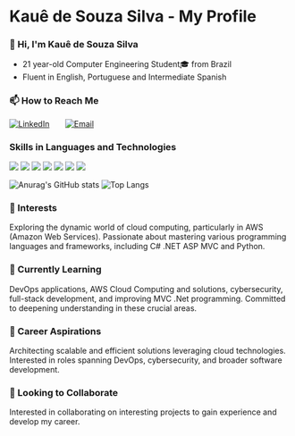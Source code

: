 # **Kauê de Souza Silva - My Profile**  

### 👋 Hi, I'm Kauê de Souza Silva  
- 21 year-old Computer Engineering Student🎓 from Brazil
- Fluent in English, Portuguese and Intermediate Spanish

### 📫 How to Reach Me  
[![LinkedIn](https://img.shields.io/badge/LinkedIn-Connect-blue?style=for-the-badge&logo=linkedin&logoColor=white)](https://www.linkedin.com/in/kau%C3%AA-de-souza-silva-62903421a/)  [![Email](https://img.shields.io/badge/Email-Contact-red?style=for-the-badge&logo=gmail&logoColor=white)](mailto:kaue.moelas.com@gmail.com)

### Skills in Languages and Technologies

<img src="https://img.icons8.com/color/32/000000/c-sharp-logo.png"/> <img src="https://img.icons8.com/color/32/000000/python.png"/> <img src="https://img.icons8.com/color/32/000000/sql.png"/> <img src="https://img.icons8.com/color/32/000000/javascript.png"/> <img src="https://img.icons8.com/color/32/000000/css3.png"/>
<img src="https://img.icons8.com/color/32/000000/react-native.png"/> <img src="https://img.icons8.com/color/32/000000/java-coffee-cup-logo.png"/>

![Anurag's GitHub stats](https://github-readme-stats.vercel.app/api?username=ConfuseKarma&show_icons=true&theme=tokyonight)
![Top Langs](https://github-readme-stats.vercel.app/api/top-langs/?username=ConfuseKarma&amp;theme=github_dark&amp;layout=compact) 

### 👀 Interests  
Exploring the dynamic world of cloud computing, particularly in AWS (Amazon Web Services). Passionate about mastering various programming languages and frameworks, including C# .NET ASP MVC and Python.

### 🌱 Currently Learning  
DevOps applications, AWS Cloud Computing and solutions, cybersecurity, full-stack development, and improving MVC .Net programming. Committed to deepening understanding in these crucial areas.

### 💼 Career Aspirations  
Architecting scalable and efficient solutions leveraging cloud technologies. Interested in roles spanning DevOps, cybersecurity, and broader software development.

### 🤝 Looking to Collaborate  
Interested in collaborating on interesting projects to gain experience and develop my career.

